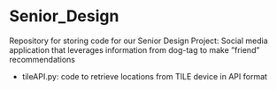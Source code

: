 # Senior_Design
Repository for storing code for our Senior Design Project:
Social media application that leverages information from dog-tag to make ”friend” recommendations

- tileAPI.py: code to retrieve locations from TILE device in API format 
